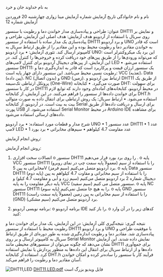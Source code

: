 به نام خداوند جان و خرد

نام و نام خانوادگی	تاریخ آزمایش	شماره آزمایش
مینا زواری	چهارشنبه 20 فروردین	آزمایش شماره 12


عنوان: 
طراحی و پیاده‌سازی مدار خواندن دما و رطوبت با سنسور DHT11 و نمایش بر روی سریال با استفاده از آردوینو
هدف آزمایش:
هدف اصلی این آزمایش، طراحی و پیاده‌سازی یک مدار ساده با استفاده از سنسور DHT11 و برد آردوینو UNO است که قادر به خواندن مقادیر دما و رطوبت محیط بوده و این مقادیر را از طریق ارتباط سریال به کامپیوتر ارسال کند.
تئوری آزمایش:
•	برد آردوینو UNO: این برد یک میکروکنترلر است که می‌تواند ورودی‌ها را از طریق پین‌های خود دریافت کرده و خروجی‌ها را کنترل کند. در این آزمایش، از پین‌های دیجیتال آردوینو برای کنترل لامپ‌های LED استفاده می‌شو.
•	سنسور DHT11: یک سنسور ارزان قیمت و پرکاربرد است که قادر به اندازه‌گیری دما و رطوبت نسبی محیط می‌باشد. این سنسور دارای چهار پایه است: VCC (تغذیه)، Data (پین داده)، NC (بدون اتصال) و GND (زمین). ارتباط بین آردوینو و DHT11 از طریق یک پروتکل ارتباطی تک‌سیمه (One-Wire) صورت می‌گیرد.
•	کتابخانه DHT: برای سهولت در کار با سنسور DHT11 در محیط آردوینو، کتابخانه‌های آماده‌ای وجود دارند که توابع لازم برای خواندن داده‌ها از سنسور را فراهم می‌کنند. در این آزمایش، از کتابخانه DHT.h استفاده می‌شود.
•	ارتباط سریال: یک روش ارتباطی برای انتقال داده به صورت متوالی بیت به بیت است. در آردوینو، از کتابخانه Serial برای ارسال و دریافت داده‌ها از طریق پورت USB استفاده می‌شود. از Serial Monitor در محیط Arduino IDE برای مشاهده داده‌های ارسالی استفاده می‌شود.


شرح مدار و قطعات مورد استفاده:
•	برد آردوینو UNO
•	1 عدد سنسور DHT11
•	1 عدد لامپ  LED 
•	1 عدد مقاومت 4.7 کیلواهم
•	سیم‌های مخابراتی
•	برد بورد

روش انجام آزمایش:

روش انجام آزمایش:
1.	اتصالات سخت افزاری 
o	سنسور DHT11 را روی برد بورد قرار می‌دهیم .
o	پایه VCC سنسور DHT11 (معمولاً پایه سمت چپ در نمای روبرو) را با استفاده از سیم مخابراتی به پین 5V برد آردوینو متصل می‌کنیم (سیم قرمز).
o	پایه Data سنسور DHT11 (پایه دوم) را با استفاده از سیم مخابراتی  و مقاوت 4.7 کیلواهم به پین دیجیتال شماره 2 برد آردوینو متصل می‌کنیم  (سیم زرد و آبی و مقاومت 4.7 کیلو) و پایه دیگر مقاومت را به پایه VCC  سنسور متصل می کنیم (سیم سفید).
o	پایه NC سنسور DHT11 (پایه سوم) را به هیچ جا متصل نمی‌کنیم.
o	پایه GND سنسور DHT11 (معمولاً پایه سمت راست) را با استفاده از سیم مخابراتی به پین زمین (GND) برد آردوینو متصل می‌کنیم (سیم مشکی).










	









2. برنامه نویسی آردوینو: 
o	برنامه آردوینو IDE را باز کنید.
o	کدهای زیر را در آن وارد کنید:
































نتیجه گیری:
نتیجه‌گیری کلی آزمایش: در این آزمایش، یک مدار برای خواندن دما و رطوبت محیط با استفاده از سنسور DHT11 و برد آردوینو UNO با موفقیت طراحی و پیاده‌سازی شد. مقادیر دما و رطوبت اندازه‌گیری شده به طور دوره‌ای از طریق ارتباط سریال به کامپیوتر ارسال و بر روی Serial Monitor نمایش داده شدند. این آزمایش نشان می‌دهد که چگونه می‌توان از سنسورهای محیطی مانند DHT11 برای جمع‌آوری داده‌ها و از ارتباط سریال برای انتقال این داده‌ها به منظور پردازش یا نمایش استفاده کرد. استفاده از کتابخانه DHT.h فرآیند کار با سنسور را ساده‌تر کرده و امکان خواندن آسان مقادیر دما و رطوبت را فراهم می‌کند.






![DHT11,LED](https://github.com/user-attachments/assets/e66a83bd-0cb3-42d2-9715-2236472b9b3d)
[DHT11,LED.pdf](https://github.com/user-attachments/files/19769129/DHT11.LED.pdf)
فایل ویدیو بزرگ است
